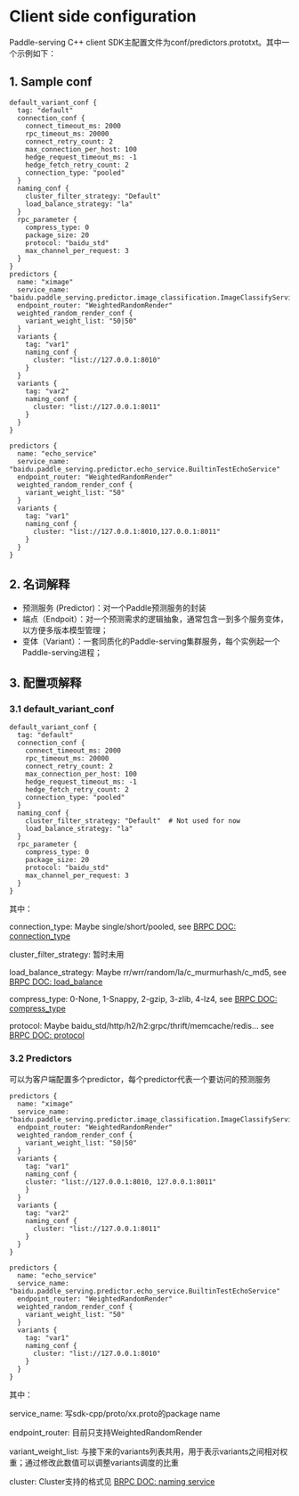 # Client side configuration

Paddle-serving C++ client SDK主配置文件为conf/predictors.prototxt。其中一个示例如下：

## 1. Sample conf

```shell
default_variant_conf {
  tag: "default"
  connection_conf {
    connect_timeout_ms: 2000
    rpc_timeout_ms: 20000
    connect_retry_count: 2
    max_connection_per_host: 100
    hedge_request_timeout_ms: -1
    hedge_fetch_retry_count: 2
    connection_type: "pooled"
  }
  naming_conf {
    cluster_filter_strategy: "Default"
    load_balance_strategy: "la"
  }
  rpc_parameter {
    compress_type: 0
    package_size: 20
    protocol: "baidu_std"
    max_channel_per_request: 3
  }
}
predictors {
  name: "ximage"
  service_name: "baidu.paddle_serving.predictor.image_classification.ImageClassifyService"
  endpoint_router: "WeightedRandomRender"
  weighted_random_render_conf {
    variant_weight_list: "50|50"
  }
  variants {
    tag: "var1"
    naming_conf {
      cluster: "list://127.0.0.1:8010"
    }
  }
  variants {
    tag: "var2"
    naming_conf {
      cluster: "list://127.0.0.1:8011"
    }
  }
}

predictors {
  name: "echo_service"
  service_name: "baidu.paddle_serving.predictor.echo_service.BuiltinTestEchoService"
  endpoint_router: "WeightedRandomRender"
  weighted_random_render_conf {
    variant_weight_list: "50"
  }
  variants {
    tag: "var1"
    naming_conf {
      cluster: "list://127.0.0.1:8010,127.0.0.1:8011"
    }
  }
}

```

## 2. 名词解释
- 预测服务 (Predictor)：对一个Paddle预测服务的封装
- 端点（Endpoit）：对一个预测需求的逻辑抽象，通常包含一到多个服务变体，以方便多版本模型管理；
- 变体（Variant）：一套同质化的Paddle-serving集群服务，每个实例起一个Paddle-serving进程；

## 3. 配置项解释

### 3.1 default_variant_conf

```shell
default_variant_conf {
  tag: "default"
  connection_conf {
    connect_timeout_ms: 2000
    rpc_timeout_ms: 20000
    connect_retry_count: 2
    max_connection_per_host: 100
    hedge_request_timeout_ms: -1
    hedge_fetch_retry_count: 2
    connection_type: "pooled"
  }
  naming_conf {
    cluster_filter_strategy: "Default"  # Not used for now
    load_balance_strategy: "la"
  }
  rpc_parameter {
    compress_type: 0 
    package_size: 20
    protocol: "baidu_std"
    max_channel_per_request: 3
  }
}
```
其中：

connection_type: Maybe single/short/pooled, see [BRPC DOC: connection_type](https://github.com/apache/incubator-brpc/blob/master/docs/cn/client.md#%E8%BF%9E%E6%8E%A5%E6%96%B9%E5%BC%8F)

cluster_filter_strategy: 暂时未用

load_balance_strategy: Maybe rr/wrr/random/la/c_murmurhash/c_md5, see [BRPC DOC: load_balance](https://github.com/apache/incubator-brpc/blob/master/docs/cn/client.md#%E8%B4%9F%E8%BD%BD%E5%9D%87%E8%A1%A1)

compress_type: 0-None, 1-Snappy, 2-gzip, 3-zlib, 4-lz4, see [BRPC DOC: compress_type](https://github.com/apache/incubator-brpc/blob/master/docs/cn/client.md#%E5%8E%8B%E7%BC%A9)

protocol: Maybe baidu_std/http/h2/h2:grpc/thrift/memcache/redis... see [BRPC DOC: protocol](https://github.com/apache/incubator-brpc/blob/master/docs/cn/client.md#%E5%8D%8F%E8%AE%AE) 

### 3.2 Predictors

可以为客户端配置多个predictor，每个predictor代表一个要访问的预测服务

```shell
predictors {
  name: "ximage"
  service_name: "baidu.paddle_serving.predictor.image_classification.ImageClassifyService"
  endpoint_router: "WeightedRandomRender"
  weighted_random_render_conf {
    variant_weight_list: "50|50"
  }
  variants {
    tag: "var1"
    naming_conf {
    cluster: "list://127.0.0.1:8010, 127.0.0.1:8011"
    }
  }
  variants {
    tag: "var2"
    naming_conf {
      cluster: "list://127.0.0.1:8011"
    }
  }
}

predictors {
  name: "echo_service"
  service_name: "baidu.paddle_serving.predictor.echo_service.BuiltinTestEchoService"
  endpoint_router: "WeightedRandomRender"
  weighted_random_render_conf {
    variant_weight_list: "50"
  }
  variants {
    tag: "var1"
    naming_conf {
      cluster: "list://127.0.0.1:8010"
    }
  }
}
```
其中：

service_name: 写sdk-cpp/proto/xx.proto的package name

endpoint_router: 目前只支持WeightedRandomRender

variant_weight_list: 与接下来的variants列表共用，用于表示variants之间相对权重；通过修改此数值可以调整variants调度的比重

cluster: Cluster支持的格式见 [BRPC DOC: naming service](https://github.com/apache/incubator-brpc/blob/master/docs/cn/client.md#%E5%91%BD%E5%90%8D%E6%9C%8D%E5%8A%A1)
